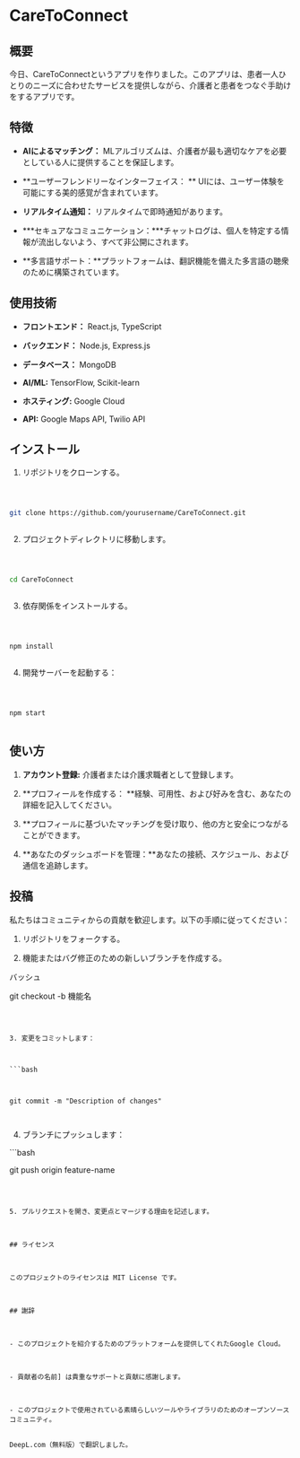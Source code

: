 # CareToConnect



## 概要



今日、CareToConnectというアプリを作りました。このアプリは、患者一人ひとりのニーズに合わせたサービスを提供しながら、介護者と患者をつなぐ手助けをするアプリです。



## 特徴



- **AIによるマッチング：** MLアルゴリズムは、介護者が最も適切なケアを必要としている人に提供することを保証します。



- **ユーザーフレンドリーなインターフェイス： ** UIには、ユーザー体験を可能にする美的感覚が含まれています。



- **リアルタイム通知：** リアルタイムで即時通知があります。



- ***セキュアなコミュニケーション：***チャットログは、個人を特定する情報が流出しないよう、すべて非公開にされます。



- **多言語サポート：**プラットフォームは、翻訳機能を備えた多言語の聴衆のために構築されています。



## 使用技術



- **フロントエンド：** React.js, TypeScript



- **バックエンド：** Node.js, Express.js



- **データベース：** MongoDB



- **AI/ML:** TensorFlow, Scikit-learn



- **ホスティング:** Google Cloud



- **API:** Google Maps API, Twilio API



## インストール



1. リポジトリをクローンする。



```bash



git clone https://github.com/yourusername/CareToConnect.git



```



2. プロジェクトディレクトリに移動します。



```bash



cd CareToConnect



```



3. 依存関係をインストールする。



```bash



npm install



```



4. 開発サーバーを起動する： 



```bash



npm start



```



## 使い方



1. **アカウント登録:** 介護者または介護求職者として登録します。



2. **プロフィールを作成する： **経験、可用性、および好みを含む、あなたの詳細を記入してください。



3. **プロフィールに基づいたマッチングを受け取り、他の方と安全につながることができます。



4. **あなたのダッシュボードを管理：**あなたの接続、スケジュール、および通信を追跡します。



## 投稿



私たちはコミュニティからの貢献を歓迎します。以下の手順に従ってください： 



1. リポジトリをフォークする。



2. 機能またはバグ修正のための新しいブランチを作成する。



バッシュ



git checkout -b 機能名



```



3. 変更をコミットします： 



⁤```bash ⁤



⁤git commit -m "Description of changes" ⁤



```



4. ブランチにプッシュします： 



⁤```bash ⁤



git push origin feature-name



```



5. プルリクエストを開き、変更点とマージする理由を記述します。



## ライセンス



このプロジェクトのライセンスは MIT License です。



## 謝辞



- このプロジェクトを紹介するためのプラットフォームを提供してくれたGoogle Cloud。



- 貢献者の名前] は貴重なサポートと貢献に感謝します。



- このプロジェクトで使用されている素晴らしいツールやライブラリのためのオープンソースコミュニティ。


DeepL.com（無料版）で翻訳しました。

